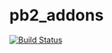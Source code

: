 # pb2_addons

[![Build Status](https://travis-ci.org/pabi2/pb2_addons.svg)](https://travis-ci.org/pabi2/pb2_addons)
